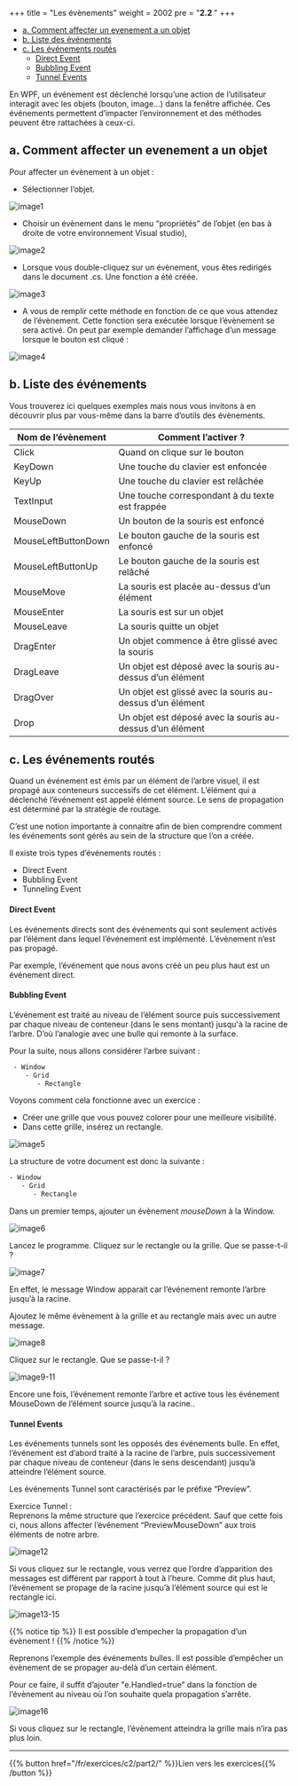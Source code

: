 +++
title = "Les évènements"
weight = 2002
pre = "<b>2.2 </b>"
+++

- [a. Comment affecter un evenement a un objet](#a-comment-affecter-un-evenement-a-un-objet)
- [b. Liste des événements](#b-liste-des-%c3%a9v%c3%a9nements)
- [c. Les événements routés](#c-les-%c3%a9v%c3%a9nements-rout%c3%a9s)
    - [Direct Event](#direct-event)
    - [Bubbling Event](#bubbling-event)
    - [Tunnel Events](#tunnel-events)

En WPF, un événement est déclenché lorsqu’une action de l’utilisateur interagit avec les objets (bouton, image...) dans la fenêtre affichée. Ces événements permettent d’impacter l’environnement et des méthodes peuvent être rattachées à ceux-ci. 

## a. Comment affecter un evenement a un objet

Pour affecter un évènement à un objet : 

 - Sélectionner l’objet. 

![image1](/img/2.2/img01.png?height=300px)

 - Choisir un évènement dans le menu “propriétés” de l’objet (en bas à droite de votre environnement Visual studio), 

![image2](/img/2.2/img02.png?height=300px)

 - Lorsque vous double-cliquez sur un évènement, vous êtes redirigés dans le document .cs. Une fonction a été créée.  

![image3](/img/2.2/img03.png?height=100px)

 - A vous de remplir cette méthode en fonction de ce que vous attendez de l’évènement. Cette fonction sera exécutée lorsque l’évènement se sera activé. On peut par exemple demander l’affichage d’un message lorsque le bouton est cliqué : 

![image4](/img/2.2/img04.png?height=100px)

## b. Liste des événements

Vous trouverez ici quelques exemples mais nous vous invitons à en découvrir plus par vous-même dans la barre d’outils des évènements. 

| Nom de l’évènement  | Comment l’activer ?                                       |
| ------------------- | --------------------------------------------------------- |
| Click               | Quand on clique sur le bouton                             |
| KeyDown             | Une touche du clavier est enfoncée                        |
| KeyUp               | Une touche du clavier est relâchée                        |
| TextInput           | Une touche correspondant à du texte est frappée           |
| MouseDown           | Un bouton de la souris est enfoncé                        |
| MouseLeftButtonDown | Le bouton gauche de la souris est enfoncé                 |
| MouseLeftButtonUp   | Le bouton gauche de la souris est relâché                 |
| MouseMove           | La souris est placée au-dessus d’un élément               |
| MouseEnter          | La souris est sur un objet                                |
| MouseLeave          | La souris quitte un objet                                 |
| DragEnter           | Un objet commence à être glissé avec la souris            |
| DragLeave           | Un objet est déposé avec la souris au-dessus d’un élément |
| DragOver            | Un objet est glissé avec la souris au-dessus d’un élément |
| Drop                | Un objet est déposé avec la souris au-dessus d’un élément |

## c. Les événements routés

Quand un événement est émis par un élément de l’arbre visuel, il est propagé aux conteneurs successifs de cet élément. L’élément qui a déclenché l’événement est appelé élément source. Le sens de propagation est déterminé par la stratégie de routage. 

C’est une notion importante à connaitre afin de bien comprendre comment les événements sont gérés au sein de la structure que l’on a créée. 

Il existe trois types d’événements routés :
 - Direct Event
 - Bubbling Event
 - Tunneling Event

#### Direct Event 

Les événements directs sont des événements qui sont seulement activés par l’élément dans lequel l’événement est implémenté. L’évènement n’est pas propagé. 

Par exemple, l’événement que nous avons créé un peu plus haut est un événement direct. 

#### Bubbling Event 

L’événement est traité au niveau de l’élément source puis successivement par chaque niveau de conteneur (dans le sens montant) jusqu'à la racine de l’arbre. D’où l’analogie avec une bulle qui remonte à la surface. 

Pour la suite, nous allons considérer l’arbre suivant :
```txt
 - Window
    - Grid
       - Rectangle
```


Voyons comment cela fonctionne avec un exercice :
 - Créer une grille que vous pouvez colorer pour une meilleure visibilité.
 - Dans cette grille, insérez un rectangle.

![image5](/img/2.2/img05.png?height=300px)

 La structure de votre document est donc la suivante :
 ```txt
 - Window
    - Grid
       - Rectangle 
 ```

Dans un premier temps, ajouter un évènement *mouseDown* à la Window.

![image6](/img/2.2/img06.png?height=100px)

Lancez le programme.
Cliquez sur le rectangle ou la grille. Que se passe-t-il ?  

![image7](/img/2.2/img07.png?height=200px)

En effet, le message Window apparait car l’événement remonte l’arbre jusqu’à la racine. 

Ajoutez le même évènement à la grille et au rectangle mais avec un autre message. 

![image8](/img/2.2/img08.png?height=200px)

Cliquez sur le rectangle. Que se passe-t-il ?

![image9-11](/img/2.2/img09-11.png?height=200px)

Encore une fois, l’événement remonte l’arbre et active tous les événement MouseDown de l’élément source jusqu’à la racine.. 

#### Tunnel Events 

Les événements tunnels sont les opposés des événements bulle. En effet, l’événement est d’abord traité à la racine de l’arbre, puis successivement par chaque niveau de conteneur (dans le sens descendant) jusqu’à atteindre l’élément source. 

Les événements Tunnel sont caractérisés par le préfixe “Preview”. 

Exercice Tunnel :  
Reprenons la même structure que l’exercice précédent. Sauf que cette fois ci, nous allons affecter l’événement “PreviewMouseDown” aux trois éléments de notre arbre. 

![image12](/img/2.2/img12.png?height=300px)

Si vous cliquez sur le rectangle, vous verrez que l’ordre d’apparition des messages est différent par rapport à tout à l’heure. Comme dit plus haut, l’événement se propage de la racine jusqu’à l’élément source qui est le rectangle ici. 

![image13-15](/img/2.2/img13-15.png?height=200px)

{{% notice tip %}}
Il est possible d’empecher la propagation d’un évènement !
{{% /notice %}}

Reprenons l’exemple des événements bulles. Il est possible d’empêcher un évènement de se propager au-delà d’un certain élément. 

Pour ce faire, il suffit d’ajouter "e.Handled=true” dans la fonction de l’évènement au niveau où l’on souhaite quela propagation s’arrête. 

![image16](/img/2.2/img16.png?height=100px)


Si vous cliquez sur le rectangle, l’évènement atteindra la grille mais n’ira pas plus loin. 

---

{{% button href="/fr/exercices/c2/part2/" %}}Lien vers les exercices{{% /button %}}